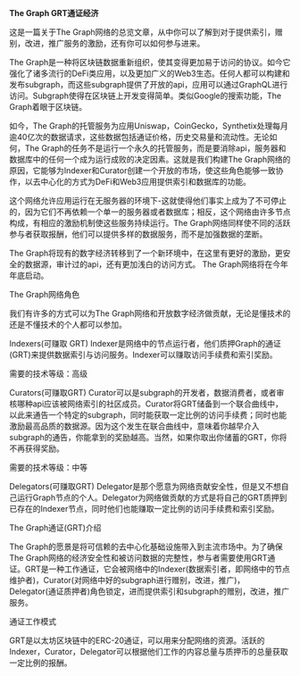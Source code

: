 **The Graph GRT通证经济**

这是一篇关于The Graph网络的总览文章，从中你可以了解到对于提供索引，赠别，改进，推广服务的激励，还有你可以如何参与进来。  

The Graph是一种将区块链数据重新组织，使其变得更加易于访问的协议。如今它强化了诸多流行的DeFi类应用，以及更加广义的Web3生态。任何人都可以构建和发布subgraph，而这些subgraph提供了开放的api，应用可以通过GraphQL进行访问。Subgraph使得在区块链上开发变得简单。类似Google的搜索功能，The Graph着眼于区块链。

如今，The Graph的托管服务为应用Uniswap，CoinGecko，Synthetix处理每月逾40亿次的数据请求，这些数据包括通证价格，历史交易量和流动性。无论如何，The Graph的任务不是运行一个永久的托管服务，而是要消除api，服务器和数据库中的任何一个成为运行成败的决定因素。这就是我们构建The Graph网络的原因，它能够为Indexer和Curator创建一个开放的市场，使这些角色能够一致协作，以去中心化的方式为DeFi和Web3应用提供索引和数据库的功能。

这个网络允许应用运行在无服务器的环境下-这就使得他们事实上成为了不可停止的，因为它们不再依赖一个单一的服务器或者数据库；相反，这个网络由许多节点构成，有相应的激励机制使这些服务持续运行。The Graph网络同样使不同的活跃参与者获取报酬，他们可以提供多样的数据服务，而不是加强数据的垄断。

The Graph将现有的数字经济转移到了一个新环境中，在这里有更好的激励，更安全的数据源，审计过的api，还有更加浅白的访问方式。 The Graph网络将在今年年底启动。

The Graph网络角色

我们有许多的方式可以为The Graph网络和开放数字经济做贡献，无论是懂技术的还是不懂技术的个人都可以参加。

Indexers(可赚取 GRT)
Indexer是网络中的节点运行者，他们质押Graph的通证(GRT)来提供数据索引与访问服务。Indexer可以赚取访问手续费和索引奖励。

需要的技术等级：高级

Curators(可赚取GRT)
Curator可以是subgraph的开发者，数据消费者，或者审核哪种api应该被网络索引的社区成员。Curator将GRT储备到一个联合曲线中，以此来通告一个特定的subgraph，同时能获取一定比例的访问手续费；同时也能激励最高品质的数据源。因为这个发生在联合曲线中，意味着你越早介入subgraph的通告，你能拿到的奖励越高。当然，如果你取出你储蓄的GRT，你将不再获得奖励。

需要的技术等级：中等

Delegators(可赚取GRT)
Delegator是那个愿意为网络贡献安全性，但是又不想自己运行Graph节点的个人。Delegator为网络做贡献的方式是将自己的GRT质押到已存在的Indexer节点，同时他们也能赚取一定比例的访问手续费和索引奖励。

The Graph通证(GRT)介绍

The Graph的愿景是将可信赖的去中心化基础设施带入到主流市场中。为了确保The Graph网络的经济安全性和被访问数据的完整性，参与者需要使用GRT通证。GRT是一种工作通证，它会被网络中的Indexer(数据索引者，即网络中的节点维护者)，Curator(对网络中好的subgraph进行赠别，改进，推广)，Delegator(通证质押者)角色锁定，进而提供索引和subgraph的赠别，改进，推广服务。

通证工作模式

GRT是以太坊区块链中的ERC-20通证，可以用来分配网络的资源。活跃的Indexer，Curator，Delegator可以根据他们工作的内容总量与质押币的总量获取一定比例的报酬。
